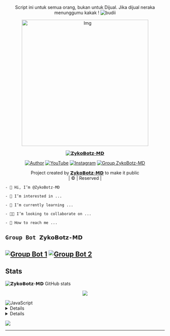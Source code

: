 <p align="center">
Script ini untuk semua orang, bukan untuk Dijual. Jika dijual neraka menunggumu kakak !
  <img src="http://readme-typing-svg.herokuapp.com?color=%230B80F7&center=true&vCenter=true&multiline=false&lines=WELCOME;My+name+is+ZYKOBOTZ-MD;IKUTIN-SOSIALMEDIA+SAYA!!;JANGAN+LUPA+JOIN+GROUP%2C++Bwang+%3A);jangan+lupa+kasih+start+!" alt="budii">

</p>
<div align="center">
  <p align="center">
<img src="https://telegra.ph/file/b6d6bbf2cd149982922c0.jpg" alt="Img" width="400" height="400"/>
</p>
 <p align="center">
<a href="#"><img title="𝗭𝘆𝗸𝗼𝗕𝗼𝘁𝘇-𝗠𝗗" src="https://img.shields.io/badge/ZykoBotz%20-MD-red?colorA=%23ff0000&colorB=%23017e40&style=for-the-badge"></a>
</p>
  <p align="center">
<a href="https://wa.me/6282124046059"><img title="Author" src="https://img.shields.io/badge/Author-𝗭𝘆𝗸𝗼𝗕𝗼𝘁𝘇-𝗠𝗗/JulieMwol?color=blue&style=for-the-badge&logo=whatsapp"></a>
<a href="https://youtu.be/ksSAA3bxs_0"><img title="YouTube" src="https://img.shields.io/badge/YouTube-ZykoBoz-MD Official/JulieMwol?color=blue&style=for-the-badge&logo=Youtube"></a>
<a href="https://instagram.com/kabulsaputra21"><img title="Instagram" src="https://img.shields.io/badge/Instagram-𝗭𝘆𝗸𝗼𝗕𝗼𝘁𝘇-𝗠𝗗/JulieMwol?color=blue&style=for-the-badge&logo=Instagram"></a>
<a href="https://chat.whatsapp.com/HT6660rF8Jr9AqhfrQFJgf"><img title="Group ZykoBotz-MD" src="https://img.shields.io/badge/Group-ZykoBotz-MD/JulieMwol?color=blue&style=for-the-badge&logo=WhatsApp"></a>
</p>
</div>
<p align="center">
Project created by <a href="https://github.com/ZykoBotz-MD">𝗭𝘆𝗸𝗼𝗕𝗼𝘁𝘇-𝗠𝗗</a> to make it public
    <br>
       | © |
        Reserved |
    <br> 
</p>


```-  Hi, I’m @ZykoBotz-MD```

```-  I’m interested in ...```

```-  I’m currently learning ...```

```-  I’m looking to collaborate on ...```

```-  How to reach me ...```

## ```Group Bot 𝗭𝘆𝗸𝗼𝗕𝗼𝘁𝘇-𝗠𝗗```
[![Group Bot 1](https://img.shields.io/badge/Group%20BOT-25D366?style=for-the-badge&logo=whatsapp&logoColor=white)](https://tinyurl.com/2nchxnpa) 
[![Group Bot 2 ](https://img.shields.io/badge/Group%20BOT-25D366?style=for-the-badge&logo=whatsapp&logoColor=white)](https://tinyurl.com/2gptyhqs) 
---------

## Stats

![𝗭𝘆𝗸𝗼𝗕𝗼𝘁𝘇-𝗠𝗗 GitHub stats](https://github-readme-stats.vercel.app/api?username=ZykoBotz-MD&show_icons=true&theme=radical)

<p align="center"><a href="https://github.com/ZykoBotz-MD"><img src="https://github-readme-stats.vercel.app/api/top-langs/?username=ZykoBotz-MD&theme=radical&layout=compact"></a></p>

<img alt="JavaScript" src="https://img.shields.io/badge/javascript%20-%23323330.svg?&style=for-the-badge&logo=javascript&logoColor=%23F7DF1E"/>


<details>

    <summary>&#127942 <b>GitHub Awards</b></summary><br/>

![Github Trophy](https://github-profile-trophy.vercel.app/?username=Alpiii22)

</details>

<details>

    <summary>&#127942 <b>GitHub Activity</b></summary><br/>

![Metrics](https://metrics.lecoq.io/Alpiii22?template=classic&repositories.forks=true&languages=1&languages.colors=github&languages.threshold=0%25&config.timezone=Asia%2Fpasuruan)

</details> 

![](https://visitor-badge.glitch.me/badge?page_id=Jarotr)


---
